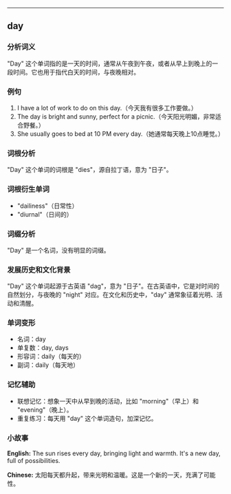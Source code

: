 
---------------
## day
### 分析词义
"Day" 这个单词指的是一天的时间，通常从午夜到午夜，或者从早上到晚上的一段时间。它也用于指代白天的时间，与夜晚相对。

### 例句
1. I have a lot of work to do on this day.（今天我有很多工作要做。）
2. The day is bright and sunny, perfect for a picnic.（今天阳光明媚，非常适合野餐。）
3. She usually goes to bed at 10 PM every day.（她通常每天晚上10点睡觉。）

### 词根分析
"Day" 这个单词的词根是 "dies"，源自拉丁语，意为 "日子"。

### 词根衍生单词
- "dailiness"（日常性）
- "diurnal"（日间的）

### 词缀分析
"Day" 是一个名词，没有明显的词缀。

### 发展历史和文化背景
"Day" 这个单词起源于古英语 "dag"，意为 "日子"。在古英语中，它是对时间的自然划分，与夜晚的 "night" 对应。在文化和历史中，"day" 通常象征着光明、活动和清醒。

### 单词变形
- 名词：day
- 单复数：day, days
- 形容词：daily（每天的）
- 副词：daily（每天地）

### 记忆辅助
- 联想记忆：想象一天中从早到晚的活动，比如 "morning"（早上）和 "evening"（晚上）。
- 重复练习：每天用 "day" 这个单词造句，加深记忆。

### 小故事
**English:**
The sun rises every day, bringing light and warmth. It's a new day, full of possibilities.

**Chinese:**
太阳每天都升起，带来光明和温暖。这是一个新的一天，充满了可能性。

